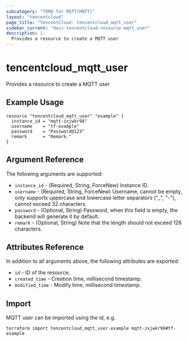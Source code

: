 ```yaml
---
subcategory: "TDMQ for MQTT(MQTT)"
layout: "tencentcloud"
page_title: "TencentCloud: tencentcloud_mqtt_user"
sidebar_current: "docs-tencentcloud-resource-mqtt_user"
description: |-
  Provides a resource to create a MQTT user
---
```


# tencentcloud_mqtt_user

Provides a resource to create a MQTT user

## Example Usage

```hcl
resource "tencentcloud_mqtt_user" "example" {
  instance_id = "mqtt-zxjwkr98"
  username    = "tf-example"
  password    = "Password@123"
  remark      = "Remark."
}
```

## Argument Reference

The following arguments are supported:

* `instance_id` - (Required, String, ForceNew) Instance ID.
* `username` - (Required, String, ForceNew) Username, cannot be empty, only supports uppercase and lowercase letter separators ("_", "-"), cannot exceed 32 characters.
* `password` - (Optional, String) Password, when this field is empty, the backend will generate it by default.
* `remark` - (Optional, String) Note that the length should not exceed 128 characters.

## Attributes Reference

In addition to all arguments above, the following attributes are exported:

* `id` - ID of the resource.
* `created_time` - Creation time, millisecond timestamp.
* `modified_time` - Modify time, millisecond timestamp.



## Import

MQTT user can be imported using the id, e.g.

```
terraform import tencentcloud_mqtt_user.example mqtt-zxjwkr98#tf-example
```

